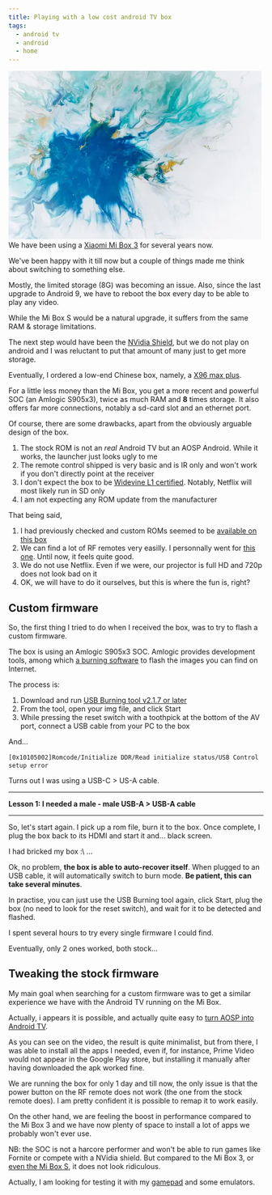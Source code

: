```yaml
---
title: Playing with a low cost android TV box
tags:
  - android tv
  - android
  - home
---
```

![Pawel Czerwinski - unsplash](/assets/img/pawel-czerwinski-Lki74Jj7H-U-unsplash.webp)
We have been using a [Xiaomi Mi Box 3](https://xiaomi-mi.com/tv-boxes/xiaomi-mi-box-3-international-edition-2gb8gb-4k-tv-console-black/) for several years now. 

We've been happy with it till now but a couple of things made me think about switching to something else.

Mostly, the limited storage (8G) was becoming an issue. Also, since the last upgrade to Android 9, we have to reboot the box every day to be able to play any video.

While the Mi Box S would be a natural upgrade, it suffers from the same RAM & storage limitations.

The next step would have been the [NVidia Shield](https://www.nvidia.com/en-us/shield/), but we do not play on android and I was reluctant to put that amount of many just to get more storage.

Eventually, I ordered a low-end Chinese box, namely, a [X96 max plus](https://www.geekbuying.com/item/X96-MAX-Plus-Amlogic-S905x3-Android-9-0-8K-Video-Decode-TV-Box-4GB-64G-422573.html).

For a little less money than the Mi Box, you get a more recent and powerful SOC (an Amlogic S905x3), twice as much RAM and **8** times storage.
It also offers far more connections, notably a sd-card slot and an ethernet port.

Of course, there are some drawbacks, apart from the obviously arguable design of the box.

1. The stock ROM is not an _real_ Android TV but an AOSP Android. While it works, the launcher just looks ugly to me
2. The remote control shipped is very basic and is IR only and won't work if you don't directly point at the receiver
3. I don't expect the box to be [Widevine L1 certified](https://www.androidauthority.com/widevine-explained-821935/). Notably, Netflix will most likely run in SD only
4. I am not expecting any ROM update from the manufacturer

That being said, 

1. I had previously checked and custom ROMs seemed to be [available on this box](https://www.evolutiontv-vs.com/uncategorized/%d0%b1%d0%bb%d0%be%d0%b3-%d1%81%d0%b8%d1%81%d1%82%d0%b5%d0%bc%d0%bd%d1%8b%d1%85-%d1%84%d0%b0%d0%b9%d0%bb%d0%be%d0%b2.html)
2. We can find a lot of RF remotes very easilly. I personnally went for [this one](https://www.amazon.fr/gp/product/B07FY954Z3/ref=ppx_yo_dt_b_asin_title_o02_s00?ie=UTF8&psc=1). Until now, it feels quite good.
3. We do not use Netflix. Even if we were, our projector is full HD and 720p does not look bad on it
4. OK, we will have to do it ourselves, but this is where the fun is, right?

## Custom firmware

So, the first thing I tried to do when I received the box, was to try to flash a custom firmware.

The box is using an Amlogic S905x3 SOC. Amlogic provides development tools, among which [a burning software](https://androidmtk.com/download-amlogic-usb-burning-tool) to flash the images you can find on Internet.

The process is:

1. Download and run [USB Burning tool v2.1.7 or later](https://androidmtk.com/download-amlogic-usb-burning-tool)
2. From the tool, open your img file, and click Start
3. While pressing the reset switch with a toothpick at the bottom of the AV port, connect a USB cable from your PC to the box

And... 

```
[0x10105002]Romcode/Initialize DDR/Read initialize status/USB Control setup error
```

Turns out I was using a USB-C > US-A cable. 

______

**Lesson 1: I needed a male - male USB-A > USB-A cable**

______

So, let's start again. I pick up a rom file, burn it to the box. Once complete, I plug the box back to its HDMI and start it and... black screen.

I had bricked my box :\ ...

Ok, no problem, **the box is able to auto-recover itself**. When plugged to an USB cable, it will automatically switch to burn mode. **Be patient, this can take several minutes**.

In practise, you can just use the USB Burning tool again, click Start, plug the box (no need to look for the reset switch), and wait for it to be detected and flashed.

I spent several hours to try every single firmware I could find.

Eventually, only 2 ones worked, both stock...

## Tweaking the stock firmware

My main goal when searching for a custom firmware was to get a similar experience we have with the Android TV running on the Mi Box.

Actually, i appears it is possible, and actually quite easy to [turn AOSP into Android TV](https://youtu.be/vyeVfTSlr1A).

As you can see on the video, the result is quite minimalist, but from there, I was able to install all the apps I needed, even if, for instance, Prime Video would not appear in the Google Play store, but installing it manually after having downloaded the apk worked fine.

We are running the box for only 1 day and till now, the only issue is that the power button on the RF remote does not work (the one from the stock remote does). I am pretty confident it is possible to remap it to work easily.

On the other hand, we are feeling the boost in performance compared to the Mi Box 3 and we have now plenty of space to install a lot of apps we probably won't ever use. 

NB: the SOC is not a harcore performer and won't be able to run games like Fornite or compete with a NVidia shield. But compared to the Mi Box 3, or [even the Mi Box S](https://androidpctv.com/comparative-amlogic-s905x3/), it does not look ridiculous.

Actually, I am looking for testing it with my [gamepad](https://www.8bitdo.com/sn30-pro-plus/) and some emulators.